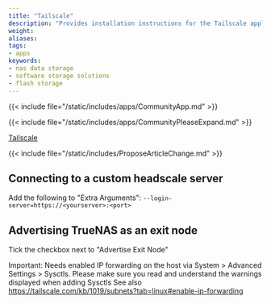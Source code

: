 ```yaml
---
title: "Tailscale"
description: "Provides installation instructions for the Tailscale application in TrueNAS."
weight: 
aliases:
tags:
- apps
keywords:
- nas data storage
- software storage solutions
- flash storage
---
```


{{< include file="/static/includes/apps/CommunityApp.md" >}}

<!-- Comment out the following line if your suggested changes to this Community app documentation provide a complete installation tutorial. Leave exposed if you are proposing a partial expansion of the content, but further work is needed. -->
{{< include file="/static/includes/apps/CommunityPleaseExpand.md" >}}

<!-- Uncomment the following line if you suspect this Community app documentation is out of date, inaccurate, or needs further improvement -->
<!--{{< include file="/static/includes/apps/CommunityPleaseImprove.md" >}}-->

[Tailscale](https://tailscale.com) <!-- is a [description of the application] -->

{{< include file="/static/includes/ProposeArticleChange.md" >}}

## Connecting to a custom headscale server
Add the following to "Extra Arguments":
`--login-server=https://<yourserver>:<port>`

## Advertising TrueNAS as an exit node
Tick the checkbox next to "Advertise Exit Node"

Important: Needs enabled IP forwarding on the host via System > Advanced Settings > Sysctls.
Please make sure you read and understand the warnings displayed when adding Sysctls
See also https://tailscale.com/kb/1019/subnets?tab=linux#enable-ip-forwarding

